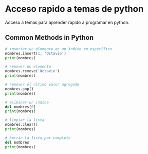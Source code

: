 # Acceso rapido a temas de python

Acceso a temas para aprender rapido a programar en python.

## Common Methods in Python

```python	
# insertar un elemento en un índice en específico
nombres.insert(1, 'Octavio')
print(nombres)

# remover un elemento
nombres.remove('Octavio')
print(nombres)

# remover el último valor agregado
nombres.pop()
print(nombres)

# eliminar un indice
del nombres[0]
print(nombres)

# limpiar la lista
nombres.clear()
print(nombres)

# borrar la lista por completo
del nombres
print(nombres)
```